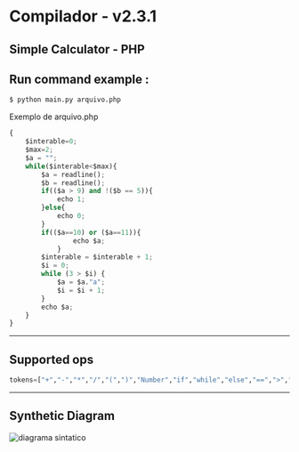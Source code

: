 # Compilador - v2.3.1
Simple Calculator - PHP
---
## Run command example : 

```python
$ python main.py arquivo.php
```
Exemplo de arquivo.php
```python
{
    $interable=0;
    $max=2;
    $a = "";
    while($interable<$max){
        $a = readline();
        $b = readline();
        if(($a > 9) and !($b == 5)){
            echo 1;
        }else{
            echo 0;
        }
        if(($a==10) or ($a==11)){
                echo $a;
            }
        $interable = $interable + 1;
        $i = 0;
        while (3 > $i) {
            $a = $a."a";
            $i = $i + 1;
        }
        echo $a;
    }
}
```
---
## Supported ops 
```python
tokens=["+","-","*","/","(",")","Number","if","while","else","==",">","<","!","true","false","string"]
```
---
## Synthetic Diagram  
![diagrama sintatico](https://i.imgur.com/OXmMz4I.jpg)
